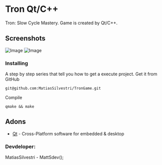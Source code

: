 # Tron Qt/C++
Tron: Slow Cycle Mastery. Game is created by Qt/C++.

## Screenshots
![Image](https://user-images.githubusercontent.com/28188300/176371315-1a9a48f9-6593-4995-8ec3-d34357d5843d.png)
![Image](https://user-images.githubusercontent.com/28188300/176371323-15b84432-8ee7-490e-99e9-35fefee81334.png)

### Installing
A step by step series  that tell you how to get a execute project.
Get it from GitHub
```
git@github.com:MatiasSilvestri/TronGame.git
```
Compile
```
qmake && make
```
## Adons
* [Qt](https://www.qt.io/) - Cross-Platform software for embedded & desktop


### Devdeloper: 
MatiasSilvestri - MattSdev();
